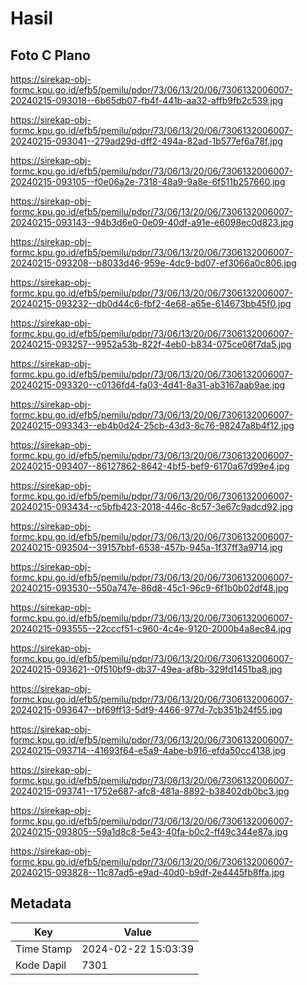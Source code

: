 # Hasil

## Foto C Plano

https://sirekap-obj-formc.kpu.go.id/efb5/pemilu/pdpr/73/06/13/20/06/7306132006007-20240215-093018--6b65db07-fb4f-441b-aa32-affb9fb2c539.jpg

https://sirekap-obj-formc.kpu.go.id/efb5/pemilu/pdpr/73/06/13/20/06/7306132006007-20240215-093041--279ad29d-dff2-494a-82ad-1b577ef6a78f.jpg

https://sirekap-obj-formc.kpu.go.id/efb5/pemilu/pdpr/73/06/13/20/06/7306132006007-20240215-093105--f0e06a2e-7318-48a9-9a8e-6f511b257660.jpg

https://sirekap-obj-formc.kpu.go.id/efb5/pemilu/pdpr/73/06/13/20/06/7306132006007-20240215-093143--94b3d6e0-0e09-40df-a91e-e6098ec0d823.jpg

https://sirekap-obj-formc.kpu.go.id/efb5/pemilu/pdpr/73/06/13/20/06/7306132006007-20240215-093208--b8033d46-959e-4dc9-bd07-ef3066a0c806.jpg

https://sirekap-obj-formc.kpu.go.id/efb5/pemilu/pdpr/73/06/13/20/06/7306132006007-20240215-093232--db0d44c6-fbf2-4e68-a65e-614673bb45f0.jpg

https://sirekap-obj-formc.kpu.go.id/efb5/pemilu/pdpr/73/06/13/20/06/7306132006007-20240215-093257--9952a53b-822f-4eb0-b834-075ce06f7da5.jpg

https://sirekap-obj-formc.kpu.go.id/efb5/pemilu/pdpr/73/06/13/20/06/7306132006007-20240215-093320--c0136fd4-fa03-4d41-8a31-ab3167aab9ae.jpg

https://sirekap-obj-formc.kpu.go.id/efb5/pemilu/pdpr/73/06/13/20/06/7306132006007-20240215-093343--eb4b0d24-25cb-43d3-8c76-98247a8b4f12.jpg

https://sirekap-obj-formc.kpu.go.id/efb5/pemilu/pdpr/73/06/13/20/06/7306132006007-20240215-093407--86127862-8642-4bf5-bef9-6170a67d99e4.jpg

https://sirekap-obj-formc.kpu.go.id/efb5/pemilu/pdpr/73/06/13/20/06/7306132006007-20240215-093434--c5bfb423-2018-446c-8c57-3e67c9adcd92.jpg

https://sirekap-obj-formc.kpu.go.id/efb5/pemilu/pdpr/73/06/13/20/06/7306132006007-20240215-093504--39157bbf-6538-457b-945a-1f37ff3a9714.jpg

https://sirekap-obj-formc.kpu.go.id/efb5/pemilu/pdpr/73/06/13/20/06/7306132006007-20240215-093530--550a747e-86d8-45c1-96c9-6f1b0b02df48.jpg

https://sirekap-obj-formc.kpu.go.id/efb5/pemilu/pdpr/73/06/13/20/06/7306132006007-20240215-093555--22cccf51-c960-4c4e-9120-2000b4a8ec84.jpg

https://sirekap-obj-formc.kpu.go.id/efb5/pemilu/pdpr/73/06/13/20/06/7306132006007-20240215-093621--0f510bf9-db37-49ea-af8b-329fd1451ba8.jpg

https://sirekap-obj-formc.kpu.go.id/efb5/pemilu/pdpr/73/06/13/20/06/7306132006007-20240215-093647--bf69ff13-5df9-4466-977d-7cb351b24f55.jpg

https://sirekap-obj-formc.kpu.go.id/efb5/pemilu/pdpr/73/06/13/20/06/7306132006007-20240215-093714--41693f64-e5a9-4abe-b916-efda50cc4138.jpg

https://sirekap-obj-formc.kpu.go.id/efb5/pemilu/pdpr/73/06/13/20/06/7306132006007-20240215-093741--1752e687-afc8-481a-8892-b38402db0bc3.jpg

https://sirekap-obj-formc.kpu.go.id/efb5/pemilu/pdpr/73/06/13/20/06/7306132006007-20240215-093805--59a1d8c8-5e43-40fa-b0c2-ff49c344e87a.jpg

https://sirekap-obj-formc.kpu.go.id/efb5/pemilu/pdpr/73/06/13/20/06/7306132006007-20240215-093828--11c87ad5-e9ad-40d0-b9df-2e4445fb8ffa.jpg


## Metadata

| Key        | Value               |
| ---------- | ------------------- |
| Time Stamp | 2024-02-22 15:03:39 |
| Kode Dapil | 7301                |



